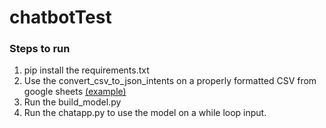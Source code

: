 # chatbotTest

### Steps to run
1. pip install the requirements.txt
2. Use the convert_csv_to_json_intents on a properly formatted CSV from google sheets [(example)](https://docs.google.com/spreadsheets/d/1qU_Ut2Mqfu6lSKp70pJCwmbKN9_dXmG7jr9j5lU-auE/edit?usp=sharing)
3. Run the build_model.py
4. Run the chatapp.py to use the model on a while loop input.
